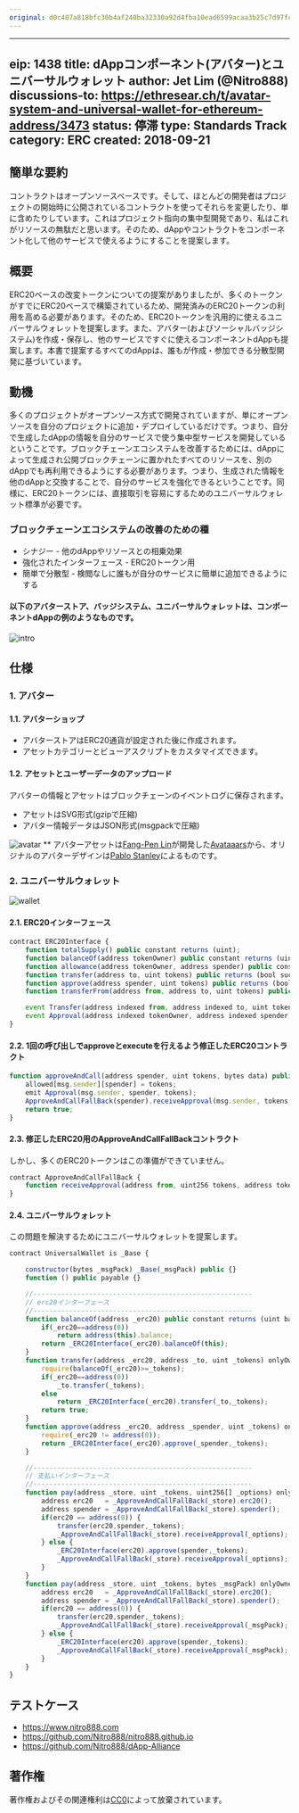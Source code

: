 ```yaml
---
original: d0c407a818bfc30b4af240ba32330a92d4fba10ead6599acaa3b25c7d97fc9e3
---
```


---
eip: 1438
title: dAppコンポーネント(アバター)とユニバーサルウォレット
author: Jet Lim (@Nitro888)
discussions-to: https://ethresear.ch/t/avatar-system-and-universal-wallet-for-ethereum-address/3473
status: 停滞
type: Standards Track
category: ERC
created: 2018-09-21
---

## 簡単な要約
コントラクトはオープンソースベースです。そして、ほとんどの開発者はプロジェクトの開始時に公開されているコントラクトを使ってそれらを変更したり、単に含めたりしています。これはプロジェクト指向の集中型開発であり、私はこれがリソースの無駄だと思います。そのため、dAppやコントラクトをコンポーネント化して他のサービスで使えるようにすることを提案します。

## 概要
ERC20ベースの改変トークンについての提案がありましたが、多くのトークンがすでにERC20ベースで構築されているため、開発済みのERC20トークンの利用を高める必要があります。そのため、ERC20トークンを汎用的に使えるユニバーサルウォレットを提案します。また、アバター(およびソーシャルバッジシステム)を作成・保存し、他のサービスですぐに使えるコンポーネントdAppも提案します。本書で提案するすべてのdAppは、誰もが作成・参加できる分散型開発に基づいています。

## 動機
多くのプロジェクトがオープンソース方式で開発されていますが、単にオープンソースを自分のプロジェクトに追加・デプロイしているだけです。つまり、自分で生成したdAppの情報を自分のサービスで使う集中型サービスを開発しているということです。ブロックチェーンエコシステムを改善するためには、dAppによって生成され公開ブロックチェーンに置かれたすべてのリソースを、別のdAppでも再利用できるようにする必要があります。つまり、生成された情報を他のdAppと交換することで、自分のサービスを強化できるということです。同様に、ERC20トークンには、直接取引を容易にするためのユニバーサルウォレット標準が必要です。

### ブロックチェーンエコシステムの改善のための種
- シナジー - 他のdAppやリソースとの相乗効果
- 強化されたインターフェース - ERC20トークン用
- 簡単で分散型 - 検閲なしに誰もが自分のサービスに簡単に追加できるようにする

#### 以下のアバターストア、バッジシステム、ユニバーサルウォレットは、コンポーネントdAppの例のようなものです。
![intro](../assets/eip-1438/intro.png)

## 仕様
### 1. アバター
#### 1.1. アバターショップ
- アバターストアはERC20通貨が設定された後に作成されます。
- アセットカテゴリーとビューアスクリプトをカスタマイズできます。

#### 1.2. アセットとユーザーデータのアップロード
アバターの情報とアセットはブロックチェーンのイベントログに保存されます。
- アセットはSVG形式(gzipで圧縮)
- アバター情報データはJSON形式(msgpackで圧縮)

![avatar](../assets/eip-1438/avatar.png)
** アバターアセットは[Fang-Pen Lin](https://twitter.com/fangpenlin)が開発した[Avataaars](https://github.com/fangpenlin/avataaars)から、オリジナルのアバターデザインは[Pablo Stanley](https://twitter.com/pablostanley)によるものです。

### 2. ユニバーサルウォレット
![wallet](../assets/eip-1438/wallet.png)
#### 2.1. ERC20インターフェース
``` js
contract ERC20Interface {
    function totalSupply() public constant returns (uint);
    function balanceOf(address tokenOwner) public constant returns (uint balance);
    function allowance(address tokenOwner, address spender) public constant returns (uint remaining);
    function transfer(address to, uint tokens) public returns (bool success);
    function approve(address spender, uint tokens) public returns (bool success);
    function transferFrom(address from, address to, uint tokens) public returns (bool success);

    event Transfer(address indexed from, address indexed to, uint tokens);
    event Approval(address indexed tokenOwner, address indexed spender, uint tokens);
}
```

#### 2.2. 1回の呼び出しでapproveとexecuteを行えるよう修正したERC20コントラクト
``` js
function approveAndCall(address spender, uint tokens, bytes data) public returns (bool success) {
    allowed[msg.sender][spender] = tokens;
    emit Approval(msg.sender, spender, tokens);
    ApproveAndCallFallBack(spender).receiveApproval(msg.sender, tokens, this, data);
    return true;
}
```

#### 2.3. 修正したERC20用のApproveAndCallFallBackコントラクト
しかし、多くのERC20トークンはこの準備ができていません。
``` js
contract ApproveAndCallFallBack {
    function receiveApproval(address from, uint256 tokens, address token, bytes data) public;
}
```
#### 2.4. ユニバーサルウォレット
この問題を解決するためにユニバーサルウォレットを提案します。

``` js
contract UniversalWallet is _Base {

    constructor(bytes _msgPack) _Base(_msgPack) public {}
    function () public payable {}

    //-------------------------------------------------------
    // erc20インターフェース
    //-------------------------------------------------------
    function balanceOf(address _erc20) public constant returns (uint balance) {
        if(_erc20==address(0))
            return address(this).balance;
        return _ERC20Interface(_erc20).balanceOf(this);
    }
    function transfer(address _erc20, address _to, uint _tokens) onlyOwner public returns (bool success) {
        require(balanceOf(_erc20)>=_tokens);
        if(_erc20==address(0))
            _to.transfer(_tokens);
        else
            return _ERC20Interface(_erc20).transfer(_to,_tokens);
        return true;
    }
    function approve(address _erc20, address _spender, uint _tokens) onlyOwner public returns (bool success) {
        require(_erc20 != address(0));
        return _ERC20Interface(_erc20).approve(_spender,_tokens);
    }

    //-------------------------------------------------------
    // 支払いインターフェース
    //-------------------------------------------------------
    function pay(address _store, uint _tokens, uint256[] _options) onlyOwner public {
        address erc20   = _ApproveAndCallFallBack(_store).erc20();
        address spender = _ApproveAndCallFallBack(_store).spender();
        if(erc20 == address(0)) {
            transfer(erc20,spender,_tokens);
            _ApproveAndCallFallBack(_store).receiveApproval(_options);
        } else {
            _ERC20Interface(erc20).approve(spender,_tokens);
            _ApproveAndCallFallBack(_store).receiveApproval(_options);
        }
    }
    function pay(address _store, uint _tokens, bytes _msgPack) onlyOwner public {
        address erc20   = _ApproveAndCallFallBack(_store).erc20();
        address spender = _ApproveAndCallFallBack(_store).spender();
        if(erc20 == address(0)) {
            transfer(erc20,spender,_tokens);
            _ApproveAndCallFallBack(_store).receiveApproval(_msgPack);
        } else {
            _ERC20Interface(erc20).approve(spender,_tokens);
            _ApproveAndCallFallBack(_store).receiveApproval(_msgPack);
        }
    }
}
```

## テストケース
- https://www.nitro888.com
- https://github.com/Nitro888/nitro888.github.io
- https://github.com/Nitro888/dApp-Alliance

## 著作権
著作権およびその関連権利は[CC0](../LICENSE.md)によって放棄されています。